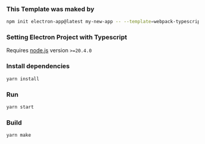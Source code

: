 ### This Template was maked by

```sh
npm init electron-app@latest my-new-app -- --template=webpack-typescript
```

### Setting Electron Project with Typescript

Requires [node.js](https://nodejs.org) version `>=20.4.0`

### Install dependencies

```sh
yarn install
```

### Run

```sh
yarn start
```

### Build

```sh
yarn make
```

